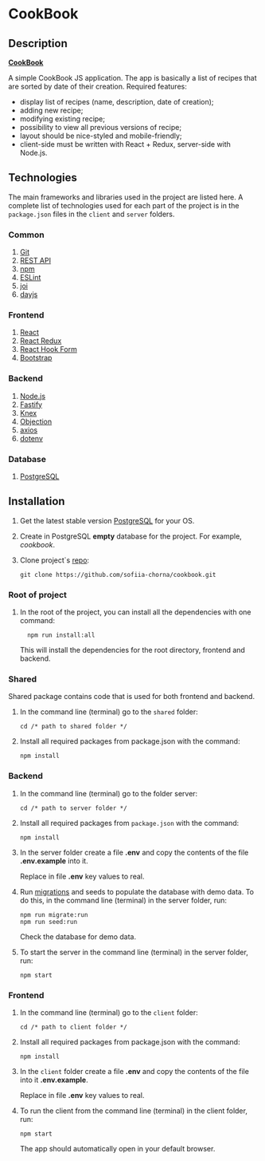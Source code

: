 # CookBook

## Description
[**CookBook**](https://github.com/sofiia-chorna/cookbook)

A simple CookBook JS application. The app is basically a list of recipes that are sorted by date of their creation.
Required features:
* display list of recipes (name, description, date of creation);
* adding new recipe;
* modifying existing recipe;
* possibility to view all previous versions of recipe;
* layout should be nice-styled and mobile-friendly;
* client-side must be written with React + Redux, server-side with Node.js.

## Technologies

The main frameworks and libraries used in the project are listed here. A complete list of technologies used for each part of the project is in the ```package.json``` files in the ```client``` and ```server``` folders.

### Common
1. [Git](https://git-scm.com/doc)
2. [REST API](https://www.restapitutorial.com/lessons/restquicktips.html)
3. [npm](https://en.wikipedia.org/wiki/Npm_(software))
4. [ESLint](https://eslint.org/docs/user-guide/getting-started)
5. [joi](https://www.npmjs.com/package/joi)
6. [dayjs](https://day.js.org/)

### Frontend
1. [React](https://reactjs.org/docs/getting-started.html)
2. [React Redux](https://redux.js.org/introduction/getting-started)
3. [React Hook Form](https://react-hook-form.com/get-started)
4. [Bootstrap](https://react-bootstrap.github.io/)

### Backend
1. [Node.js](https://nodejs.org/en/)
2. [Fastify](https://www.fastify.io/docs/v3.24.x/)
3. [Knex](https://knexjs.org/)
4. [Objection](https://vincit.github.io/objection.js/)
5. [axios](https://www.npmjs.com/package/axios)
8. [dotenv](https://www.npmjs.com/package/dotenv)

### Database
1. [PostgreSQL](https://www.postgresql.org/download/ "PostgreSQL")

## Installation

1. Get the latest stable version [PostgreSQL](https://www.postgresql.org/download/ "PostgreSQL") for your OS.

2. Create in PostgreSQL **empty** database for the project. For example, *cookbook*.

3. Clone project`s [repo](https://github.com/sofiia-chorna/cookbook):

    ```
    git clone https://github.com/sofiia-chorna/cookbook.git
    ```

### Root of project

1. In the root of the project, you can install all the dependencies with one command:

    ```
      npm run install:all
    ```

   This will install the dependencies for the root directory, frontend and backend.

### Shared

Shared package contains code that is used for both frontend and backend.

1. In the command line (terminal) go to the ```shared``` folder:

    ```
    cd /* path to shared folder */
    ```

2. Install all required packages from package.json with the command:

    ```
    npm install
    ```

### Backend

1. In the command line (terminal) go to the folder server:

    ```
    cd /* path to server folder */
    ```

2. Install all required packages from ```package.json``` with the command:

    ```
    npm install
    ```

3.  In the server folder create a file **.env** and copy the contents of the file **.env.example** into it.

    Replace in file **.env** key values to real.


4. Run [migrations](https://knexjs.org/#Migrations) and seeds to populate the database with demo data. To do this, in the command line (terminal) in the server folder, run:

    ```
    npm run migrate:run
    npm run seed:run
    ```

   Check the database for demo data.

5. To start the server in the command line (terminal) in the server folder, run:

    ```
    npm start
    ```

### Frontend

1. In the command line (terminal) go to the ```client``` folder:

    ```
    cd /* path to client folder */
    ```

2. Install all required packages from package.json with the command:

    ```
    npm install
    ```

3.  In the ```client``` folder create a file **.env** and copy the contents of the file into it **.env.example**.

    Replace in file **.env** key values to real.

4. To run the client from the command line (terminal) in the client folder, run:

    ```
    npm start
    ```

   The app should automatically open in your default browser.
